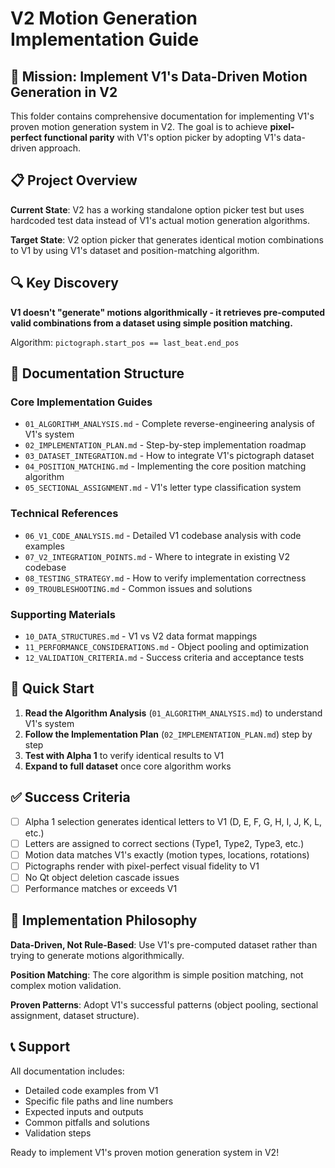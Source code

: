 # V2 Motion Generation Implementation Guide

## 🎯 Mission: Implement V1's Data-Driven Motion Generation in V2

This folder contains comprehensive documentation for implementing V1's proven motion generation system in V2. The goal is to achieve **pixel-perfect functional parity** with V1's option picker by adopting V1's data-driven approach.

## 📋 Project Overview

**Current State**: V2 has a working standalone option picker test but uses hardcoded test data instead of V1's actual motion generation algorithms.

**Target State**: V2 option picker that generates identical motion combinations to V1 by using V1's dataset and position-matching algorithm.

## 🔍 Key Discovery

**V1 doesn't "generate" motions algorithmically - it retrieves pre-computed valid combinations from a dataset using simple position matching.**

Algorithm: `pictograph.start_pos == last_beat.end_pos`

## 📁 Documentation Structure

### Core Implementation Guides
- `01_ALGORITHM_ANALYSIS.md` - Complete reverse-engineering analysis of V1's system
- `02_IMPLEMENTATION_PLAN.md` - Step-by-step implementation roadmap
- `03_DATASET_INTEGRATION.md` - How to integrate V1's pictograph dataset
- `04_POSITION_MATCHING.md` - Implementing the core position matching algorithm
- `05_SECTIONAL_ASSIGNMENT.md` - V1's letter type classification system

### Technical References
- `06_V1_CODE_ANALYSIS.md` - Detailed V1 codebase analysis with code examples
- `07_V2_INTEGRATION_POINTS.md` - Where to integrate in existing V2 codebase
- `08_TESTING_STRATEGY.md` - How to verify implementation correctness
- `09_TROUBLESHOOTING.md` - Common issues and solutions

### Supporting Materials
- `10_DATA_STRUCTURES.md` - V1 vs V2 data format mappings
- `11_PERFORMANCE_CONSIDERATIONS.md` - Object pooling and optimization
- `12_VALIDATION_CRITERIA.md` - Success criteria and acceptance tests

## 🚀 Quick Start

1. **Read the Algorithm Analysis** (`01_ALGORITHM_ANALYSIS.md`) to understand V1's system
2. **Follow the Implementation Plan** (`02_IMPLEMENTATION_PLAN.md`) step by step
3. **Test with Alpha 1** to verify identical results to V1
4. **Expand to full dataset** once core algorithm works

## ✅ Success Criteria

- [ ] Alpha 1 selection generates identical letters to V1 (D, E, F, G, H, I, J, K, L, etc.)
- [ ] Letters are assigned to correct sections (Type1, Type2, Type3, etc.)
- [ ] Motion data matches V1's exactly (motion types, locations, rotations)
- [ ] Pictographs render with pixel-perfect visual fidelity to V1
- [ ] No Qt object deletion cascade issues
- [ ] Performance matches or exceeds V1

## 🎯 Implementation Philosophy

**Data-Driven, Not Rule-Based**: Use V1's pre-computed dataset rather than trying to generate motions algorithmically.

**Position Matching**: The core algorithm is simple position matching, not complex motion validation.

**Proven Patterns**: Adopt V1's successful patterns (object pooling, sectional assignment, dataset structure).

## 📞 Support

All documentation includes:
- Detailed code examples from V1
- Specific file paths and line numbers
- Expected inputs and outputs
- Common pitfalls and solutions
- Validation steps

Ready to implement V1's proven motion generation system in V2!
